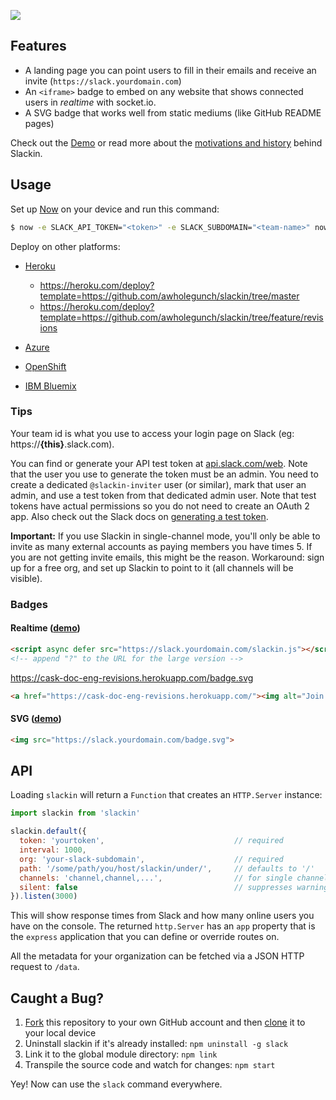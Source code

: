 ![](https://github.com/zeit/art/blob/e081cf46e6609b51ac485dcc337ac6644c0da5e7/slackin/repo-banner.png)

## Features

- A landing page you can point users to fill in their emails and receive an invite (`https://slack.yourdomain.com`)
- An `<iframe>` badge to embed on any website that shows connected users in *realtime* with socket.io.
- A SVG badge that works well from static mediums (like GitHub README pages)

Check out the [Demo](https://slackin-spzhjhzdnp.now.sh/) or read more about the 
[motivations and history](http://rauchg.com/slackin) behind Slackin.

## Usage

Set up [Now](https://zeit.co/now) on your device and run this command:

```bash
$ now -e SLACK_API_TOKEN="<token>" -e SLACK_SUBDOMAIN="<team-name>" now-examples/slackin
```

Deploy on other platforms:

- [Heroku](https://heroku.com/deploy?template=https://github.com/awholegunch/slackin/tree/master)

  - https://heroku.com/deploy?template=https://github.com/awholegunch/slackin/tree/master
  - https://heroku.com/deploy?template=https://github.com/awholegunch/slackin/tree/feature/revisions

- [Azure](https://azuredeploy.net/)
- [OpenShift](https://github.com/rauchg/slackin/wiki/OpenShift)
- [IBM Bluemix](https://bluemix.net/deploy?repository=https://github.com/rauchg/slackin)

### Tips

Your team id is what you use to access your login page on Slack (eg: https://**{this}**.slack.com).

You can find or generate your API test token at [api.slack.com/web](https://api.slack.com/web).
Note that the user you use to generate the token must be an admin. You need to create a
dedicated `@slackin-inviter` user (or similar), mark that user an admin, and use a test
token from that dedicated admin user.  Note that test tokens have actual permissions so
you do not need to create an OAuth 2 app. Also check out the Slack docs on
[generating a test token](https://get.slack.help/hc/en-us/articles/215770388-Creating-and-regenerating-API-tokens).

**Important:** If you use Slackin in single-channel mode, you'll only be able to invite as
many external accounts as paying members you have times 5. If you are not getting invite
emails, this might be the reason. Workaround: sign up for a free org, and set up Slackin
to point to it (all channels will be visible).

### Badges

#### Realtime ([demo](https://cldup.com/IaiPnDEAA6.gif))

```html
<script async defer src="https://slack.yourdomain.com/slackin.js"></script>
<!-- append "?" to the URL for the large version -->
```

https://cask-doc-eng-revisions.herokuapp.com/badge.svg

```html
<a href="https://cask-doc-eng-revisions.herokuapp.com/"><img alt="Join Cask Doc Eng" src="https://cask-doc-eng-revisions.herokuapp.com/badge.svg"/></a>
```

#### SVG ([demo](https://cldup.com/jWUT4QFLnq.png))

```html
<img src="https://slack.yourdomain.com/badge.svg">
```

## API

Loading `slackin` will return a `Function` that creates an `HTTP.Server` instance:

```js
import slackin from 'slackin'

slackin.default({
  token: 'yourtoken',                             // required
  interval: 1000,
  org: 'your-slack-subdomain',                    // required
  path: '/some/path/you/host/slackin/under/',     // defaults to '/'
  channels: 'channel,channel,...',                // for single channel mode
  silent: false                                   // suppresses warnings
}).listen(3000)
```

This will show response times from Slack and how many online users you have on the
console. The returned `http.Server` has an `app` property that is the `express`
application that you can define or override routes on.

All the metadata for your organization can be fetched via a JSON HTTP request to `/data`.

## Caught a Bug?

1. [Fork](https://help.github.com/articles/fork-a-repo/) this repository to your own
GitHub account and then [clone](https://help.github.com/articles/cloning-a-repository/) it
to your local device
2. Uninstall slackin if it's already installed: `npm uninstall -g slack`
3. Link it to the global module directory: `npm link`
4. Transpile the source code and watch for changes: `npm start`

Yey! Now can use the `slack` command everywhere.
